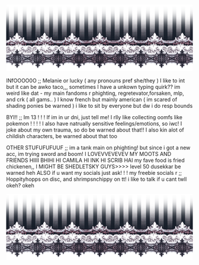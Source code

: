 ![](https://github.com/BattleForBFDI/luckiestleafy/blob/main/6e5s8a.png?raw=true)


INfOOOO0O   ;;   Melanie  or lucky  ( any pronouns pref she/they )  I like to int but it can be awko taco,,,  sometimes I have a unkown typing quirk?? im weird like dat -  my main fandoms r phighting, regretevator,forsaken, mlp, and crk ( all gams.. )    I know french but mainly american  ( im scared of shading ponies be warned )  i like to sit by everyone  but dw i do resp bounds   

BYI!!  ;;  Im 13  ! ! !  If im in ur dni, just tell me!   I rlly like collecting oomfs like pokemon ! ! ! !    I also have natrually sensitive feelings/emotions, so iwc!   I joke about my own trauma, so do be warned about that!!   I also kin alot of childish characters, be warned about that too 

OTHER STUFUFUFUUF  ;;  im a tank main on phighting! but since i got a new acc, im trying sword and boom!   I LOVEVVEVEVEV MY MOOTS AND FRIENDS HIIII BHIHI HI CAMILA HI INK HI SCRIB HAI   my fave food is fried chickenen,, I MIGHT BE SHEDLETSKY GUYS>>>>  level 50 dusekkar be warned heh     ALSO  if u want my socials just ask! ! !    my freebie socials r ;;  Hoppityhopps on disc, and shrimpsnchippy on tt!      i like to talk if u cant twll okeh? okeh


![](https://github.com/BattleForBFDI/luckiestleafy/blob/main/6e5s8a.png?raw=true)
